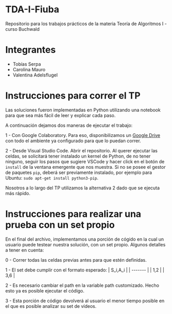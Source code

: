 # TDA-I-Fiuba
Repositorio para los trabajos prácticos de la materia Teoría de Algoritmos I - curso Buchwald

# Integrantes
- Tobías Serpa
- Carolina Mauro
- Valentina Adelsflugel

# Instrucciones para correr el TP
Las soluciones fueron implementadas en Python utilizando una notebook para que sea más fácil de leer y explicar
cada paso.

A continuación dejamos dos maneras de ejecutar el trabajo:

1 - Con Google Colaboratory. Para eso, disponibilizamos un [Google Drive](https://drive.google.com/drive/folders/1wRNXcW8VwG5C0YxKx8YDU4X0FBCjrc9p?usp=sharing) con todo el ambiente ya configurado para que lo puedan correr. 

2 - Desde Visual Studio Code. Abrir el repositorio. Al querer ejecutar las celdas, se solicitará tener instalado un kernel de Python, de no tener ninguno, seguir los pasos que sugiere VSCode y hacer click en el botón de `install` de la ventana emergente que nos muestra. Si no se posee el gestor de paquetes `pip`, deberá ser previamente instalado, por ejemplo para Ubuntu: `sudo apt-get install python3-pip`.

Nosotros a lo largo del TP utilizamos la alternativa 2 dado que se ejecuta más rápido.

# Instrucciones para realizar una prueba con un set propio

En el final del archivo, implementamos una porción de cógido en la cual un usuario puede testear nuestra solución, con un set propio. Algunos detalles a tener en cuenta:

0 - Correr todas las celdas previas antes para que estén definidas.

1 - El set debe cumplir con el formato esperado:
    | S_i,A_i |
| ------- |
|   1,2   |
|   3,6   |




2 - Es necesario cambiar el path en la variable path customizado. Hecho esto ya es posible ejecutar el código.

3 - Esta porción de código devolverá al usuario el menor tiempo posible en el que es posible analizar su set de vídeos.
